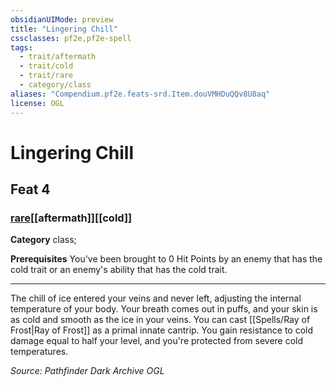```yaml
---
obsidianUIMode: preview
title: "Lingering Chill"
cssclasses: pf2e,pf2e-spell
tags:
  - trait/aftermath
  - trait/cold
  - trait/rare
  - category/class
aliases: "Compendium.pf2e.feats-srd.Item.douVMHDuQQv8U8aq"
license: OGL
---
```

# Lingering Chill
## Feat 4
### [rare](rare "Rare Rarity Trait")[[aftermath]][[cold]]

**Category** class; 



**Prerequisites** You've been brought to 0 Hit Points by an enemy that has the cold trait or an enemy's ability that has the cold trait.
* * *
The chill of ice entered your veins and never left, adjusting the internal temperature of your body. Your breath comes out in puffs, and your skin is as cold and smooth as the ice in your veins. You can cast [[Spells/Ray of Frost|Ray of Frost]] as a primal innate cantrip. You gain resistance to cold damage equal to half your level, and you're protected from severe cold temperatures.

*Source: Pathfinder Dark Archive*
*OGL*